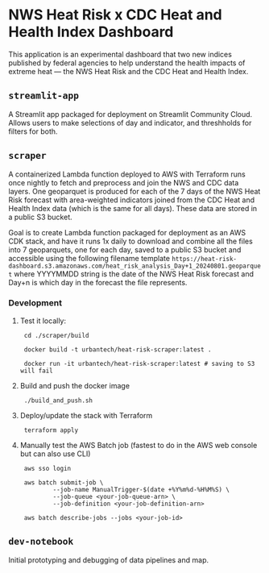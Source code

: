 # NWS Heat Risk x CDC Heat and Health Index Dashboard

This application is an experimental dashboard that two new indices published by federal agencies to help understand the health impacts of extreme heat — the NWS Heat Risk and the CDC Heat and Health Index.

## `streamlit-app`

A Streamlit app packaged for deployment on Streamlit Community Cloud. Allows users to make selections of day and indicator, and threshholds for filters for both.

## `scraper`

A containerized Lambda function deployed to AWS with Terraform runs once nightly to fetch and preprocess and join the NWS and CDC data layers. One geoparquet is produced for each of the 7 days of the NWS Heat Risk forecast with area-weighted indicators joined from the CDC Heat and Health Index data (which is the same for all days). These data are stored in a public S3 bucket.

Goal is to create Lambda function packaged for deployment as an AWS CDK stack, and have it runs 1x daily to download and combine all the files into 7 geoparquets, one for each day, saved to a public S3 bucket and accessible using the following filename template `https://heat-risk-dashboard.s3.amazonaws.com/heat_risk_analysis_Day+1_20240801.geoparquet` where YYYYMMDD string is the date of the NWS Heat Risk forecast and Day+n is which day in the forecast the file represents.

### Development

1. Test it locally:
        
        cd ./scraper/build
        
        docker build -t urbantech/heat-risk-scraper:latest .
        
        docker run -it urbantech/heat-risk-scraper:latest # saving to S3 will fail


2. Build and push the docker image

        ./build_and_push.sh


3. Deploy/update the stack with Terraform

        terraform apply

4. Manually test the AWS Batch job (fastest to do in the AWS web console but can also use CLI)

        aws sso login
        
        aws batch submit-job \
                --job-name ManualTrigger-$(date +%Y%m%d-%H%M%S) \
                --job-queue <your-job-queue-arn> \
                --job-definition <your-job-definition-arn>

        aws batch describe-jobs --jobs <your-job-id>



## `dev-notebook`

Initial prototyping and debugging of data pipelines and map.